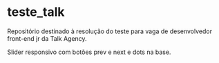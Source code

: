 # teste_talk
Repositório destinado à resolução do teste para vaga de desenvolvedor front-end jr da Talk Agency.

Slider responsivo com botões prev e next e dots na base.